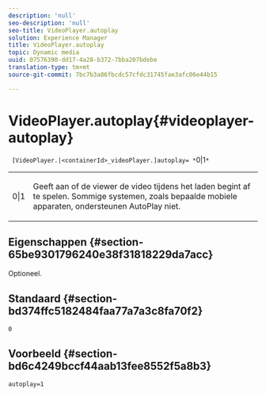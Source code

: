 ```yaml
---
description: 'null'
seo-description: 'null'
seo-title: VideoPlayer.autoplay
solution: Experience Manager
title: VideoPlayer.autoplay
topic: Dynamic media
uuid: 07576390-dd17-4a28-b372-7bba207bdebe
translation-type: tm+mt
source-git-commit: 7bc7b3a86fbcdc57cfdc31745fae3afc06e44b15

---
```



# VideoPlayer.autoplay{#videoplayer-autoplay}

` [VideoPlayer.|<containerId>_videoPlayer.]autoplay= *`0|1`*`

<table id="table_C616483932C2482CA9794DDD7313FD7C"> 
 <tbody> 
  <tr> 
   <td colname="col1"> <p> <span class="codeph"> <span class="varname"> 0|1</span> </span> </p> </td> 
   <td colname="col2"> <p> Geeft aan of de viewer de video tijdens het laden begint af te spelen. Sommige systemen, zoals bepaalde mobiele apparaten, ondersteunen AutoPlay niet. </p> </td> 
  </tr> 
 </tbody> 
</table>

## Eigenschappen {#section-65be9301796240e38f31818229da7acc}

Optioneel.

## Standaard {#section-bd374ffc5182484faa77a7a3c8fa70f2}

`0`

## Voorbeeld {#section-bd6c4249bccf44aab13fee8552f5a8b3}

`autoplay=1`
